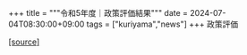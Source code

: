+++
title = """令和5年度｜政策評価結果"""
date = 2024-07-04T08:30:00+09:00
tags = ["kuriyama","news"]
+++
政策評価

[[source]](https://www.town.kuriyama.hokkaido.jp/soshiki/31/27905.html)
